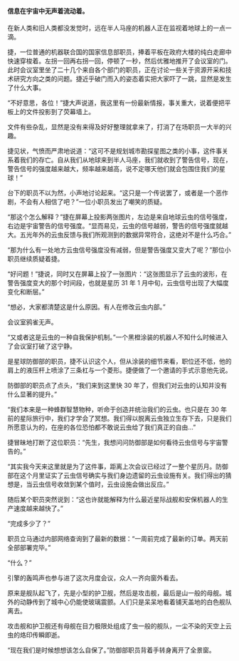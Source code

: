 #### 信息在宇宙中无声着流动着。

在新人类和旧人类都没发觉时，远在半人马座的机器人正在监视着地球上的一点一滴。

捷，一位普通的机器联合国的国家信息部职员，捧着平板在政府大楼的纯白走廊中快速穿梭着。左拐一回再右拐一回，停顿了一秒，然后优雅地推开了会议室的门。此时会议室里坐了二十几个来自各个部门的职员，正在讨论一些关于资源开采和技术研究方向之类的问题。捷近乎破门而入的姿态着实把大家吓了一跳，显然是发生了什么大事。

“不好意思，各位！”捷大声说道，我这里有一份最新情报，事关重大，说着便把平板上的文件投影到了荧幕墙上。

文件有些杂乱，显然是没有来得及好好整理就拿来了，打消了在场职员一大半的兴趣。

捷见状，气愤而严肃地说道：“这可不是规划城市勘探星图之类的小事，这件事关系着我们的存亡。自从我们从地球来到半人马座，我们就收到了警告信号，现在，警告信号的强度越来越大，频率越来越高，说不定哪天他们就会包围住我们的星球！”

台下的职员不以为然，小声地讨论起来。“这只是一个传说罢了，或者是一个恶作剧，不会有人相信了吧？”一位小职员发出了嘲笑的质疑。

“那这个怎么解释？”捷在屏幕上投影两张图片，左边是来自地球云虫的信号强度，右边是宇宙警告的信号强度。“显而易见，云虫的信号越弱，警告的信号强度就越大。五光年外的云虫反馈与我们所观测到的数据异常符合，这绝对不是什么巧合。”

“那为什么有一处地方云虫信号强度没有减弱，但是警告强度又变大了呢？”那位小职员继续质疑着捷。

“好问题！”捷说，同时又在屏幕上投了一张图片：“这张图显示了云虫的波形，在警告强度变大的那个时间段，也就是星历 31 年 1 月中旬，云虫信号出现了大幅度变化和断层。”

“想必，大家都清楚这是什么原因。有人在修改云虫内部。”

会议室鸦雀无声。

“又或者这是云虫的一种自我保护机制。”一个黑橙涂装的机器人不知什么时候进入了会议室打破了这宁静。

是星球防御部的职员，捷不认识这个人，但从涂装的细节来看，职位还不低，他的肩上的液压杆上喷涂了三条杠与一个菱形。捷便做了一个邀请的手式示意他先说。

防御部的职员点了点头，“我们来到这里快 30 年了，但我们对云虫的认知并没有什么显著的提升。”

“我们本来是一种蜂群智慧物种，听命于创造并统治我们的云虫。也只是在 30 年前的星际旅行中，我们才学会了冥想。我们得以脱离云虫独立生存下去，只是我们所愿意认为的，在座的各位恐怕都不敢说云虫给了我们真正的自由…”

捷冒昧地打断了这位职员：“先生，我想问问防御部是如何看待云虫信号与宇宙警告的。”

“其实我今天来这里就是为了这件事，距离上次会议已经过了一整个星历月。防御部在这个月里证实了云虫信号确实与我们身边遗留的云虫设施有关。我们得出的猜想是，当云虫信号收敛到某个值时，云虫设施会做出反应。”

随后某个职员突然说到：“这也许就能解释为什么最近星际战舰和安保机器人的生产速度越来越快了。”

“完成多少了？”

职员立马通过内部网络查询到了最新的数据：“一周前完成了最新的订单。两天前全部部署完毕。”

“什么？”

引擎的轰鸣声也参与进了这次月度会议，众人一齐向窗外看去。

原来是舰队起飞了，先是小型的护卫舰，然后是攻击舰，最后是山一般的母舰。城外的动静传到了城中心仍能使玻璃震颤。人们只是呆呆地看着铺天盖地的白色舰队离去。

攻击舰和护卫舰还有母舰在目力极限处组成了虫一般的舰队，一尘不染的天空上云虫的烙印传瞬即逝。

“现在我们是时候想想该怎么自保了。”防御部职员背着手转身离开了全景窗。